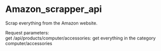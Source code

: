 # Amazon_scrapper_api

Scrap everything from the Amazon website.


Request parameters: <br/>
get /api/products/computer/accessories: get everything in the category computer/accessories <br/>
